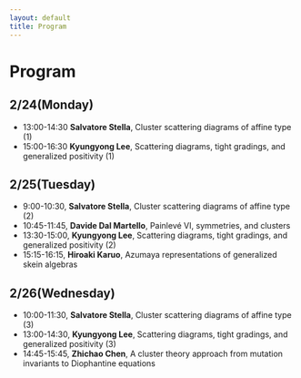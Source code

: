 ```yaml
---
layout: default
title: Program
---
```



<script type="text/x-mathjax-config">MathJax.Hub.Config({tex2jax:{inlineMath:[['\$','\$'],['\\(','\\)']],processEscapes:true},CommonHTML: {matchFontHeight:false}});</script> 
<script type="text/javascript" async src="https://cdnjs.cloudflare.com/ajax/libs/mathjax/2.7.1/MathJax.js?config=TeX-MML-AM_CHTML"></script>

# Program
## 2/24(Monday)

- 13:00-14:30 **Salvatore Stella**, Cluster scattering diagrams of affine type (1)
- 15:00-16:30 **Kyungyong Lee**, Scattering diagrams, tight gradings, and generalized positivity (1)

## 2/25(Tuesday)
- 9:00-10:30, **Salvatore Stella**, Cluster scattering diagrams of affine type (2)
- 10:45-11:45, **Davide Dal Martello**, Painlevé VI, symmetries, and clusters 
- 13:30-15:00, **Kyungyong Lee**, Scattering diagrams, tight gradings, and generalized positivity (2)
- 15:15-16:15, **Hiroaki Karuo**, Azumaya representations of generalized skein algebras 

## 2/26(Wednesday)
- 10:00-11:30, **Salvatore Stella**, Cluster scattering diagrams of affine type (3)
- 13:00-14:30, **Kyungyong Lee**, Scattering diagrams, tight gradings, and generalized positivity (3)
- 14:45-15:45, **Zhichao Chen**, A cluster theory approach from mutation invariants to Diophantine equations

